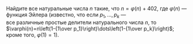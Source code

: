 Найдите все натуральные числа $n$ такие, что $n=\varphi(n)+402$, 
где $\varphi(n)$ —  функция Эйлера (известно, что если $p_1, \dots, p_k$ —  
все различные простые делители натурального числа $n$, то  
$\varphi(n)=n\left(1-{1\over p_1}\right)\dots\left(1-{1\over p_k}\right)$; 
кроме того, $\varphi(1)=1$).